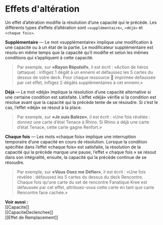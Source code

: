 # Effets d'altération
Un effet d’altération modifie la résolution d’une capacité qui le précède. Les différents types d’effets d’altération sont `«supplémentaire»`, `«déjà»` et `«chaque fois»`.

**Supplémentaire** — Le mot «supplémentaire» implique une modification à une capacité ou à un état de la partie. Le modificateur supplémentaire est résolu en même temps que la capacité qu’il modifie et selon les mêmes conditions qui s’appliquent à cette capacité.
>Par exemple, sur **«Rayon Répulsif»**, il est écrit : «Action de héros (attaque) : infligez 1 dégât à un ennemi et défaussez les 5 cartes du dessus de votre deck. Pour chaque ressource  imprimée défaussée par cet effet, infligez 2 dégâts supplémentaires à cet ennemi.»

**Déjà** — Le mot «déjà» implique la résolution d’une capacité alternative si une certaine condition est satisfaite. L’effet «déjà» vérifie si la condition est résolue avant que la capacité qui la précède tente de se résoudre. Si c’est le cas, l’effet «déjà» se résout à la place.
>Par exemple, sur **«Je suis Balèze»**, il est écrit : «Une fois révélée : donnez une carte d’état Tenace à Rhino. Si Rhino a déjà une carte d’état Tenace, cette carte gagne Renfort.»

**Chaque fois** — Les mots «chaque fois» implique une interruption temporaire d’une capacité en cours de résolution. Lorsque la condition spécifiée dans l’effet «chaque fois» est satisfaite, la résolution de la capacité qui la précède marque une pause, l’effet « chaque fois » se résout dans son intégralité, ensuite, la capacité qui la précède continue de se résoudre.
>Par exemple, sur **«Vous Osez me Défier»**, il est écrit : «Une fois révélée : défaussez les 5 cartes du dessus du deck Rencontre. Chaque fois qu’une carte du set de rencontre Fanatique Kree est défaussée par cet effet, attribuez-vous cette carte en tant que carte Rencontre face cachée.»

**Voir aussi :**  
[[Capacite]]  
[[CapaciteDeclenchee]]  
[[Effet de Remplacement]]